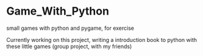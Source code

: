 # Game_With_Python
small games with python and pygame, for exercise

Currently working on this project, writing a introduction book to python with these little games (group project, with my friends)
